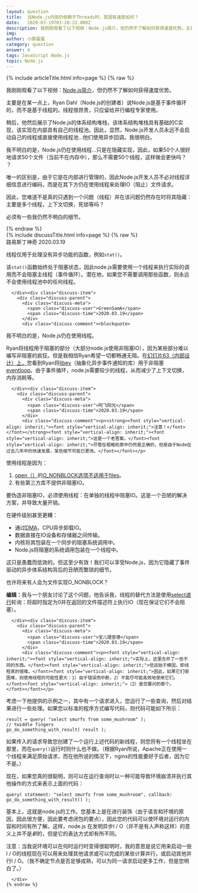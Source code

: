 ```yaml
---
layout: question
title:  当Node.js内部仍依赖于Threads时，其固有速度如何？
date:   2020-03-19T03:20:22.000Z
description: 我刚刚观看了以下视频：Node.js简介，但仍然不了解如何获得速度优势。主要是在某一点上，Ryan Dahl（Node.js的创建者）说Node.js...
img: 
author: 小胖蛋蛋
category: question
answer: 4
tags: JavaScript Node.js
topic: Node.js
---
```

<div class="article-root">
  <div class="article">
    {% include articleTitle.html info=page %}
    {% raw %}
    <div class="article-content"><p><font style="vertical-align: inherit;"><font style="vertical-align: inherit;">我刚刚观看了以下视频：</font></font><a href="http://www.yuiblog.com/blog/2010/05/20/video-dahl/" rel="noreferrer"><font style="vertical-align: inherit;"><font style="vertical-align: inherit;">Node.js简介</font></font></a><font style="vertical-align: inherit;"><font style="vertical-align: inherit;">，但仍然不了解如何获得速度优势。</font></font></p>

<p><font style="vertical-align: inherit;"><font style="vertical-align: inherit;">主要是在某一点上，Ryan Dahl（Node.js的创建者）说Node.js是基于事件循环的，而不是基于线程的。</font><font style="vertical-align: inherit;">线程很昂贵，只应留给并行编程专家使用。  </font></font></p>

<p><font style="vertical-align: inherit;"><font style="vertical-align: inherit;">稍后，他然后展示了Node.js的体系结构堆栈，该体系结构堆栈具有基础的C实现，该实现在内部具有自己的线程池。</font><font style="vertical-align: inherit;">因此，显然，Node.js开发人员永远不会启动自己的线程或直接使用线程池...他们使用异步回调。</font><font style="vertical-align: inherit;">我很明白。</font></font></p>

<p><font style="vertical-align: inherit;"><font style="vertical-align: inherit;">我不明白的是，Node.js仍在使用线程...只是在隐藏实现，因此，如果50个人很好地请求50个文件（当前不在内存中），那么不需要50个线程，这样做会更快吗？ ？</font></font></p>

<p><font style="vertical-align: inherit;"><font style="vertical-align: inherit;">唯一的区别是，由于它是在内部进行管理的，因此Node.js开发人员不必对线程详细信息进行编码，而是在其下方仍在使用线程来处理IO（阻止）文件请求。</font></font></p>

<p><font style="vertical-align: inherit;"><font style="vertical-align: inherit;">因此，您难道不是真的只遇到一个问题（线程）并在该问题仍然存在时将其隐藏：主要是多个线程，上下文切换，死锁等吗？  </font></font></p>

<p><font style="vertical-align: inherit;"><font style="vertical-align: inherit;">必须有一些我仍然不明白的细节。</font></font></p></div>
    {% endraw %}
  </div>

  <div class="discuss-wrapper">
    {% include discussTitle.html info=page %}
    {% raw %}
    <div class="discuss-item">
        <div class="discuss-parent">
          <div class="discuss-meta">
            <span class="discuss-user">路易斯丁神奇</span>
            <span class="discuss-time">2020.03.19</span>
          </div>
          <div class="discuss-comment"><p><font style="vertical-align: inherit;"><font style="vertical-align: inherit;">线程仅用于处理没有异步功能的函数，例如</font></font><code>stat()</code><font style="vertical-align: inherit;"><font style="vertical-align: inherit;">。  </font></font></p>

<p><font style="vertical-align: inherit;"><font style="vertical-align: inherit;">该</font></font><code>stat()</code><font style="vertical-align: inherit;"><font style="vertical-align: inherit;">函数始终处于阻塞状态，因此node.js需要使用一个线程来执行实际的调用而不会阻塞主线程（事件循环）。</font><font style="vertical-align: inherit;">潜在地，如果您不需要调用那些函数，则永远不会使用线程池中的任何线程。</font></font></p></div>
        </div>
        
      </div><div class="discuss-item">
        <div class="discuss-parent">
          <div class="discuss-meta">
            <span class="discuss-user">GreenSamA</span>
            <span class="discuss-time">2020.03.19</span>
          </div>
          <div class="discuss-comment"><blockquote>
  <p><font style="vertical-align: inherit;"><font style="vertical-align: inherit;">我不明白的是，Node.js仍在使用线程。</font></font></p>
</blockquote>

<p><font style="vertical-align: inherit;"><font style="vertical-align: inherit;">Ryan将线程用于阻塞的部分（大部分node.js使用非阻塞IO），因为某些部分难以编写非阻塞的疯狂。</font><font style="vertical-align: inherit;">但是我相信Ryan希望一切都畅通无阻。</font><font style="vertical-align: inherit;">在</font></font><a href="http://s3.amazonaws.com/four.livejournal/20091117/jsconf.pdf" rel="noreferrer"><font style="vertical-align: inherit;"><font style="vertical-align: inherit;">幻灯片63（内部设计）上，</font></font></a><font style="vertical-align: inherit;"><font style="vertical-align: inherit;">您看到Ryan将</font></font><a href="http://software.schmorp.de/pkg/libev.html" rel="noreferrer"><font style="vertical-align: inherit;"><font style="vertical-align: inherit;">libev</font></font></a><font style="vertical-align: inherit;"><font style="vertical-align: inherit;">（抽象化异步事件通知的库）用于非阻塞</font></font><a href="http://en.wikipedia.org/wiki/Event_loop" rel="noreferrer"><font style="vertical-align: inherit;"><font style="vertical-align: inherit;">eventloop</font></font></a><font style="vertical-align: inherit;"><font style="vertical-align: inherit;">。</font><font style="vertical-align: inherit;">由于事件循环，node.js需要较少的线程，从而减少了上下文切换，内存消耗等。</font></font></p></div>
        </div>
        
      </div><div class="discuss-item">
        <div class="discuss-parent">
          <div class="discuss-meta">
            <span class="discuss-user">阿飞阳光</span>
            <span class="discuss-time">2020.03.19</span>
          </div>
          <div class="discuss-comment"><p><strong><font style="vertical-align: inherit;"><font style="vertical-align: inherit;">注意！</font></font></strong><font style="vertical-align: inherit;"><font style="vertical-align: inherit;">这是一个老答案。</font><font style="vertical-align: inherit;">尽管在粗略轮廓中仍然是正确的，但是由于Node在过去几年中的快速发展，某些细节可能已更改。</font></font></p>

<p><font style="vertical-align: inherit;"><font style="vertical-align: inherit;">使用线程是因为：</font></font></p>

<ol>
<li><font style="vertical-align: inherit;"></font><a href="http://fixunix.com/linux/401454-aio_read-write-versus-o_nonblock-linux-context.html" rel="noreferrer"><font style="vertical-align: inherit;"><font style="vertical-align: inherit;">open（）</font></font></a><font style="vertical-align: inherit;"><font style="vertical-align: inherit;">的</font><a href="http://fixunix.com/linux/401454-aio_read-write-versus-o_nonblock-linux-context.html" rel="noreferrer"><font style="vertical-align: inherit;">O_NONBLOCK选项不适用于files</font></a><font style="vertical-align: inherit;">。</font></font></li>
<li><font style="vertical-align: inherit;"><font style="vertical-align: inherit;">有些第三方库不提供非阻塞IO。</font></font></li>
</ol>

<p><font style="vertical-align: inherit;"><font style="vertical-align: inherit;">要伪造非阻塞IO，必须使用线程：在单独的线程中阻塞IO。</font><font style="vertical-align: inherit;">这是一个丑陋的解决方案，并导致大量开销。</font></font></p>

<p><font style="vertical-align: inherit;"><font style="vertical-align: inherit;">在硬件级别甚至更糟：</font></font></p>

<ul>
<li><font style="vertical-align: inherit;"><font style="vertical-align: inherit;">通过</font></font><a href="http://en.wikipedia.org/wiki/Direct_memory_access" rel="noreferrer"><font style="vertical-align: inherit;"><font style="vertical-align: inherit;">DMA</font></font></a><font style="vertical-align: inherit;"><font style="vertical-align: inherit;">，CPU异步卸载IO。</font></font></li>
<li><font style="vertical-align: inherit;"><font style="vertical-align: inherit;">数据直接在IO设备和存储器之间传输。</font></font></li>
<li><font style="vertical-align: inherit;"><font style="vertical-align: inherit;">内核将其包装在一个同步的阻塞系统调用中。</font></font></li>
<li><font style="vertical-align: inherit;"><font style="vertical-align: inherit;">Node.js将阻塞的系统调用包装在一个线程中。</font></font></li>
</ul>

<p><font style="vertical-align: inherit;"><font style="vertical-align: inherit;">这只是愚蠢而低效的。</font><font style="vertical-align: inherit;">但这至少有效！</font><font style="vertical-align: inherit;">我们可以享受Node.js，因为它隐藏了事件驱动的异步体系结构背后的丑陋而繁琐的细节。</font></font></p>

<p><font style="vertical-align: inherit;"><font style="vertical-align: inherit;">也许将来有人会为文件实现O_NONBLOCK？</font></font></p>

<p><strong><font style="vertical-align: inherit;"><font style="vertical-align: inherit;">编辑：</font></font></strong><font style="vertical-align: inherit;"><font style="vertical-align: inherit;">我与一个朋友讨论了这个问题，他告诉我，线程的替代方法是使用</font></font><a href="http://linux.die.net/man/2/select" rel="noreferrer"><font style="vertical-align: inherit;"><font style="vertical-align: inherit;">select进行</font></font></a><font style="vertical-align: inherit;"><font style="vertical-align: inherit;">轮询</font><font style="vertical-align: inherit;">：将超时指定为0并在返回的文件描述符上执行IO（现在保证它们不会阻塞）。</font></font></p></div>
        </div>
        
      </div><div class="discuss-item">
        <div class="discuss-parent">
          <div class="discuss-meta">
            <span class="discuss-user">宝儿理查德</span>
            <span class="discuss-time">2020.03.19</span>
          </div>
          <div class="discuss-comment"><p><font style="vertical-align: inherit;"><font style="vertical-align: inherit;">实际上，这里合并了一些不同的东西。</font><font style="vertical-align: inherit;">但这始于模因，即线程真的很难。</font><font style="vertical-align: inherit;">因此，如果它们很困难，则使用线程的可能性更大：1）由于错误而中断，2）不能尽可能高效地使用它们。</font><font style="vertical-align: inherit;">（2）是您要问的那个。</font></font></p>

<p><font style="vertical-align: inherit;"><font style="vertical-align: inherit;">考虑一下他提供的示例之一，其中有一个请求进入，您运行了一些查询，然后对结果进行一些处理。</font><font style="vertical-align: inherit;">如果您以标准的程序方式编写代码，则代码可能如下所示：</font></font></p>

<pre><code>result = query( "select smurfs from some_mushroom" );<font></font>
// twiddle fingers<font></font>
go_do_something_with_result( result );<font></font>
</code></pre>

<p><font style="vertical-align: inherit;"><font style="vertical-align: inherit;">如果传入的请求导致您创建了一个运行上述代码的新线程，则您将有一个线程坐在那里，而在</font></font><code>query()</code><font style="vertical-align: inherit;"><font style="vertical-align: inherit;">运行</font><font style="vertical-align: inherit;">时则什么也不做</font><font style="vertical-align: inherit;">。</font><font style="vertical-align: inherit;">（根据Ryan所说，Apache正在使用一个线程来满足原始请求，而在他所说的情况下，nginx的性能要好于后者，因为它不是。）</font></font></p>

<p><font style="vertical-align: inherit;"><font style="vertical-align: inherit;">现在，如果您真的很聪明，则可以在运行查询时以一种可能导致环境崩溃并执行其他操作的方式来表示上面的代码：</font></font></p>

<pre><code>query( statement: "select smurfs from some_mushroom", callback: go_do_something_with_result() );
</code></pre>

<p><font style="vertical-align: inherit;"><font style="vertical-align: inherit;">基本上，这就是node.js的工作。</font><font style="vertical-align: inherit;">您基本上是在进行装饰（由于语言和环境的原因，因此很方便，因此要考虑闭包的要点），因此您的代码可以使环境对运行的内容和时间有所了解。</font><font style="vertical-align: inherit;">这样，node.js </font><font style="vertical-align: inherit;">在发明异步I / O（并不是有人声称这样）的意义上</font><font style="vertical-align: inherit;">并不是</font></font><em><font style="vertical-align: inherit;"><font style="vertical-align: inherit;">新</font></font></em><font style="vertical-align: inherit;"><font style="vertical-align: inherit;">的，但是它的表达方式却有所不同。  </font></font></p>

<p><font style="vertical-align: inherit;"><font style="vertical-align: inherit;">注意：当我说环境可以在何时运行时变得很聪明时，我的意思是说它用来启动一些I / O的线程现在可以用来处理其他请求或可以完成的某些计算并行，或启动其他并行I / O。</font><font style="vertical-align: inherit;">（我不确定节点是否足够成熟，可以为同一请求启动更多工作，但是您明白了。）</font></font></p></div>
        </div>
        
      </div>
    {% endraw %}
  </div>
<div>
